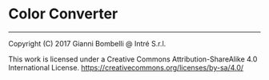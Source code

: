 # Color Converter

___

Copyright (C)  2017  Gianni Bombelli @ Intré S.r.l.

This work is licensed under a Creative Commons Attribution-ShareAlike 4.0 International License. <https://creativecommons.org/licenses/by-sa/4.0/>
